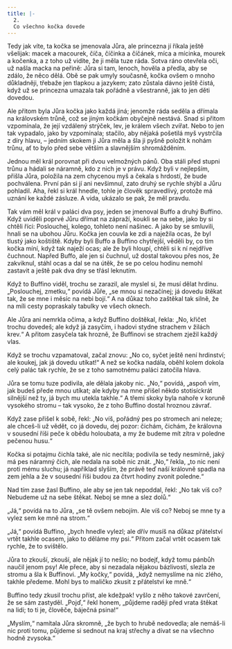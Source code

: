 ```yaml
---
title: |-
  2.
  Co všechno kočka dovede
---
```


Tedy jak víte, ta kočka se jmenovala Jůra, ale princezna jí říkala ještě všelijak: macek a macourek, číča, číčinka a číčánek, míca a mícinka, mourek a kočenka, a z toho už vidíte, že ji měla tuze ráda. Sotva ráno otevřela oči, už našla macka na peřině: Jůra si tam, lenoch, hověla a předla, aby se zdálo, že něco dělá. Obě se pak umyly současně, kočka ovšem o mnoho důkladněji, třebaže jen tlapkou a jazykem; zato zůstala dávno ještě čistá, když už se princezna umazala tak pořádně a všestranně, jak to jen děti dovedou.

Ale přitom byla Jůra kočka jako každá jiná; jenomže ráda seděla a dřímala na královském trůně, což se jiným kočkám obyčejně nestává. Snad si přitom vzpomínala, že její vzdálený strýček, lev, je králem všech zvířat. Nebo to jen tak vypadalo, jako by vzpomínala; stačilo, aby nějaká pošetilá myš vystrčila z díry hlavu, – jedním skokem ji Jůra měla a šla ji pyšně položit k nohám trůnu, ať to bylo před sebe větším a slavnějším shromážděním.

Jednou měl král porovnat při dvou velmožných pánů. Oba stáli před stupni trůnu a hádali se náramně, kdo z nich je v právu. Když byli v nejlepším, přišla Jůra, položila na zem chycenou myš a čekala s hrdostí, že bude pochválena. První pán si jí ani nevšimnul, zato druhý se rychle shýbl a Jůru pohladil. Aha, řekl si král hnedle, tohle je člověk spravedlivý, protože má uznání ke každé zásluze. A vida, ukázalo se pak, že měl pravdu.

Tak vám měl král v paláci dva psy, jeden se jmenoval Buffo a druhý Buffino. Když uviděli poprvé Jůru dřímat na zápraží, koukli se na sebe, jako by si chtěli říci: Poslouchej, kolego, tohleto není našinec. A jako by se smluvili, hnali se na ubohou Jůru. Kočka jen couvla ke zdi a naježila ocas, že byl tlustý jako koštiště. Kdyby byli Buffo a Buffino chytřejší, věděli by, co tím kočka míní, když tak naježí ocas; ale že byli hloupí, chtěli si k ní nejdříve čuchnout. Napřed Buffo, ale jen si čuchnul, už dostal takovou přes nos, že zakviknul, stáhl ocas a dal se na útěk, že se po celou hodinu nemohl zastavit a ještě pak dva dny se třásl leknutím.

Když to Buffino viděl, trochu se zarazil, ale myslel si, že musí dělat hrdinu. „Poslouchej, zmetku,“ povídá Jůře, „se mnou si nezačínej; já dovedu štěkat tak, že se mne i měsíc na nebi bojí.“ A na důkaz toho zaštěkal tak silně, že na míli cesty popraskaly tabulky ve všech oknech.

Ale Jůra ani nemrkla očima, a když Buffino doštěkal, řekla: „No, křičet trochu dovedeš; ale když já zasyčím, i hadovi stydne strachem v žilách krev.“ A přitom zasyčela tak hrozně, že Buffinovi se strachem zježil každý vlas.

Když se trochu vzpamatoval, začal znovu: „No co, syčet ještě není hrdinství; ale koukej, jak já dovedu utíkat!“ A než se kočka nadála, oběhl kolem dokola celý palác tak rychle, že se z toho samotnému paláci zatočila hlava.

Jůra se tomu tuze podivila, ale dělala jakoby nic. „No,“ povídá, „aspoň vím, jak budeš přede mnou utíkat; ale kdyby na mne přišel někdo stotisíckrát silnější než ty, já bych mu utekla takhle.“ A třemi skoky byla nahoře v koruně vysokého stromu – tak vysoko, že z toho Buffino dostal hroznou závrať.

Když zase přišel k sobě, řekl: „No víš, pořádný pes po stromech ani neleze; ale chceš-li už vědět, co já dovedu, dej pozor: čichám, čichám, že královna v sousední říši peče k obědu holoubata, a my že budeme mít zítra v poledne pečenou husu.“

Kočka si potajmu čichla také, ale nic necítila; podivila se tedy nesmírně, jaký má pes náramný čich, ale nedala na sobě nic znát. „No,“ řekla, „to nic není proti mému sluchu; já například slyším, že právě teď naší královně spadla na zem jehla a že v sousední říši budou za čtvrt hodiny zvonit poledne.“

Nad tím zase žasl Buffino, ale aby se jen tak nepoddal, řekl: „No tak víš co? Nebudeme už na sebe štěkat. Neboj se mne a slez dolů.“

„Já,“ povídá na to Jůra, „se tě ovšem nebojím. Ale víš co? Neboj se mne ty a vylez sem ke mně na strom.“

„Já,“ povídá Buffino, „bych hnedle vylezl; ale dřív musíš na důkaz přátelství vrtět takhle ocasem, jako to děláme my psi.“ Přitom začal vrtět ocasem tak rychle, že to svištělo.

Jůra to zkouší, zkouší, ale nějak jí to nešlo; no bodejť, když tomu pánbůh naučil jenom psy! Ale přece, aby si nezadala nějakou bázlivostí, slezla ze stromu a šla k Buffinovi. „My kočky,“ povídá, „když nemyslíme na nic zlého, takhle předeme. Mohl bys to maličko zkusit z přátelství ke mně.“

Buffino tedy zkusil trochu příst, ale kdežpak! vyšlo z něho takové zavrčení, že se sám zastyděl. „Pojď,“ řekl honem, „půjdeme raději před vrata štěkat na lidi; to ti je, člověče, báječná psina!“

„Myslím,“ namítala Jůra skromně, „že bych to hrubě nedovedla; ale nemáš-li nic proti tomu, půjdeme si sednout na kraj střechy a dívat se na všechno hodně zvysoka.“
